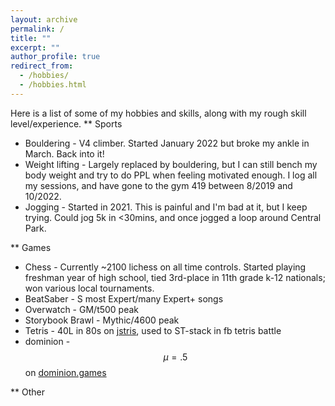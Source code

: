 ```yaml
---
layout: archive
permalink: /
title: ""
excerpt: ""
author_profile: true
redirect_from: 
  - /hobbies/
  - /hobbies.html
---
```

<script
  src="https://cdn.mathjax.org/mathjax/latest/MathJax.js?config=TeX-AMS-MML_HTMLorMML"
  type="text/javascript">
</script>
Here is a list of some of my hobbies and skills, along with my rough skill level/experience.
** Sports
* Bouldering - V4 climber. Started January 2022 but broke my ankle in March. Back into it!
* Weight lifting - Largely replaced by bouldering, but I can still bench my body weight and try to do PPL when feeling motivated enough. I log all my sessions, and have gone to the gym 419 between 8/2019 and 10/2022.
* Jogging - Started in 2021. This is painful and I'm bad at it, but I keep trying. Could jog 5k in <30mins, and once jogged a loop around Central Park.

** Games
* Chess - Currently ~2100 lichess on all time controls. Started playing freshman year of high school, tied 3rd-place in 11th grade k-12 nationals; won various local tournaments.
* BeatSaber - S most Expert/many Expert+ songs
* Overwatch - GM/t500 peak
* Storybook Brawl - Mythic/4600 peak
* Tetris - 40L in 80s on <a href="https://jstris.jezevec10.com/">jstris</a>, used to ST-stack in fb tetris battle
* dominion - $$\mu=.5$$ on <a href="https://dominion.games/">dominion.games</a>

** Other
<!--
zetamac 54
crosswords, cryptic sudokus
quiz bowl

codenames, set, pro(jective) set, ddr

cubing, penspinning, typing speed
typing the alphabet with one hand

-->
